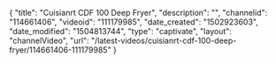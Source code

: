 {
    "title": "Cuisianrt CDF 100 Deep Fryer",
    "description": "",
    "channelid": "114661406",
    "videoid": "111179985",
    "date_created": "1502923603",
    "date_modified": "1504813744",
    "type": "captivate",
    "layout": "channelVideo",
    "url": "\/latest-videos\/cuisianrt-cdf-100-deep-fryer\/114661406-111179985"
}